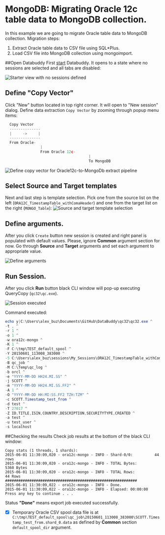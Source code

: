 # MongoDB: Migrating Oracle 12c table data to MongoDB collection.
In this example we are going to migrate Oracle table data to MongoDB collection.
Migration steps:
1. Extract Oracle table data to CSV file using SQL*Plus.
2. Load CSV file into MongoDB collection using mongoimport.

##Open Databuddy
First [start](https://github.com/data-buddy/DataBuddy/blob/master/Docs/How_to_start_Databuddy.md) Databuddy. 
It opens to a state where no sessions are selected and all tabs are disabled:

![Starter view with no sessions defined](https://raw.githubusercontent.com/data-buddy/DataBuddy/master/screenshots/open_databuddy_no_sessions.png "Starter view with no sessions defined")

## Define "Copy Vector"
Click "New" button located in top right corner. It will open to "New session" dialog. 
Define data extraction `Copy Vector` by zooming through popup menu items:
```python
  Copy Vector
  --------------
  |     ->     |
  --------------
  From Oracle-
                |
                From Oracle 12c-
                                      |
                                      To MongoDB
```  

![Define copy vector for Oracle12c-to-MongoDb extract pipeline](https://raw.githubusercontent.com/data-buddy/DataBuddy/master/screenshots/Define_copy_vector_for_Oracle12c-to-MongoDB_copy_pipeline.png "Define copy vector for Oracle12c-to-MongoDB copy pipeline.")

## Select Source and Target templates
Next and last step is template selection. Pick one from the source list on the left (`ORA12C_TimestampTable_withComaHeader`) and one from the target list on the right (`MONGO_Table`):
![Source and target template selection](https://raw.githubusercontent.com/data-buddy/DataBuddy/master/screenshots/Copy_from_Oracle12c_to_MongoDB_Templates.png "Source and target template selection.")

## Define arguments.
After you click `Create` button new session is created and right panel is populated with default values.
Please, ignore __Common__ argument section for now. Go through __Source__ and __Target__ arguments and set each argument to appropriate value. 

![Define arguments](https://raw.githubusercontent.com/data-buddy/DataBuddy/master/screenshots/Oracle12c_to_MongoDB_Define_Arguments.png "Define arguments.")

## Run Session.
After you click __Run__ button black CLI window will pop-up executing QueryCopy (`qc32\qc.exe`).

![Session executed](https://raw.githubusercontent.com/data-buddy/DataBuddy/master/screenshots/Oracle12c_to_MongoDB_Copy_CLI_Window.png "Session executed.")

Command executed:
```powershell
echo y|C:\Users\alex_buz\Documents\GitHub\DataBuddy\qc32\qc32.exe ^
-t , ^
-r 1 ^
-o 1 ^
-w ora12c-mongo ^
-K 1 ^
-F C:\tmp\TEST_default_spool ^
-Y 20150601_113008_383000 ^
-5 C:\Users\alex_buz\sessions\My_Sessions\ORA12C_TimestampTable_withComaHeader_to_MONGO_Table\host_map_v2.py ^
-B qc_job ^
-M C:\Temp\qc_log ^
-b orcl ^
-e "YYYY-MM-DD HH24.MI.SS" ^
-j SCOTT ^
-m "YYYY-MM-DD HH24.MI.SS.FF2" ^
-A 1 ^
-O "YYYY-MM-DD HH:MI:SS.FF2 TZH:TZM" ^
-c SCOTT.Timestamp_test_from ^
-d test ^
-T 27017 ^
-Z ID,TITLE,ISIN,COUNTRY,DESCRIPTION,SECURITYTYPE,CREATED ^
-a test ^
-u test_user ^
-s localhost 
```

##Checking the results
Check job results at the bottom of the black CLI window:
```
Copy stats (1 threads, 1 shards):
2015-06-01 11:30:09,020 - ora12c-mongo - INFO - Shard-0/0:          44 rows
2015-06-01 11:30:09,020 - ora12c-mongo - INFO - TOTAL Bytes:        5360 Bytes
2015-06-01 11:30:09,020 - ora12c-mongo - INFO - TOTAL Rows:           44 Rows
############################################################
2015-06-01 11:30:09,022 - ora12c-mongo - INFO - Done.
2015-06-01 11:30:09,022 - ora12c-mongo - INFO - Elapsed: 00:00:00
Press any key to continue . . .
```
Status __"Done"__ means export job executed successfully. 
- [x] Temporary Oracle CSV spool data file is at `C:\tmp\TEST_default_spool\qc_job\20150601_113008_383000\SCOTT.Timestamp_test_from.shard_0.data` as defined by __Common__ section `default_spool_dir` argument.










